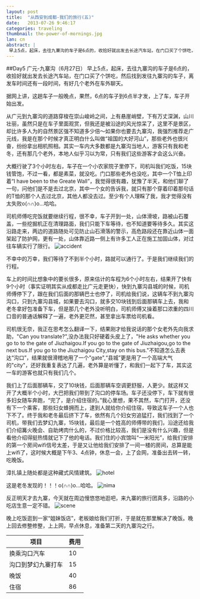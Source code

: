 ```yaml
---
layout: post
title:  "从西安到成都-我们的旅行(五)"
date:   2013-07-26 9:46:17
categories: traveling
thumbnail: the-power-of-mornings.jpg
lan: cn
abstract: |
 早上5点，起床，去往九寨沟的车子是6点的，收拾好就出发去长途汽车站，在门口买了个饼吃，然后找到发往九寨沟的车子，离发车时间还有一段时间，有好几个老外在车外聊天。据网上讲，这趟车子一般晚点，果然，6点的车子到6点半才发，上了车，车子开始出发。
---
```


##Day5 广元-九寨沟（6月27日）
早上5点，起床，去往九寨沟的车子是6点的，收拾好就出发去长途汽车站，在门口买了个饼吃，然后找到发往九寨沟的车子，离发车时间还有一段时间，有好几个老外在车外聊天。

据网上讲，这趟车子一般晚点，果然，6点的车子到6点半才发，上了车，车子开始出发。

从广元到九寨沟的道路穿梭在崇山峻岭之间，上有悬崖峭壁，下有万丈深渊，山川壮丽，虽然只是在车子里面观赏，但我还是被沿途的风光惊呆了，这里不是景区，却比许多人为的自然景区强不知道多少倍～如果你也要去九寨沟，我强烈推荐走广元线，我是在那个时候才真正明白什么叫做“祖国的大好河山”，那些老外也很兴奋，纷纷拿出相机照相。其实一车内大多数都是九寨沟当地人，游客只有我和老冬，还有那几个老外，本地人似乎习以为常，只有我们这些游客才会这么兴奋。

大概行驶了3个小时左右，车子在一个小农家院子里停下，司机叫我们吃饭，15块钱管饱，不过一看，都是素菜，就没吃。门口那些老外也没吃，其中一个T恤上印着“I have been to the Greate Wall”，我觉得很有趣，犹豫了半天，和他们聊了一句，问他们是不是去过北京，其中一个女的告诉我，就只有那个穿着印着那句话的T恤的那个人去过北京，其他人都没去过。至少有个人理睬了我，我才觉得没有太失败o(∩∩)o...哈哈。

司机师傅吃完饭就要继续行程，很不幸，车子开到一处，山体滑坡，路被山石覆盖，一些挖掘机正在清理路面，我们只能下车等待，也不知道要等待多久。其实这沿路走来，两边的道路随处可见防止山石滑落的警示，高危路段还在靠近山体一面架起了防护网，更有一处，山体靠近路一侧上有许多工人正在施工加固山体，对过往车辆实行了限行。
![](http://carpenter.qiniudn.com/guangyuan-accident.jpg "accident")

不幸中的万幸，我们等待了不到半个小时，路就可以通行了。于是我们继续我们的行程。

车上的时间比想象中的要长很多，原来估计的车程为6个小时左右，结果开了快有9个小时（事实证明其实从成都走比广元走更快），快到九寨沟县城的时候，司机师傅停下了，跟在我们后面的那辆巴士也停了，司机给我们说，这辆车不到九寨沟沟口，只到九寨沟县城，如果要去沟口，就多交10块钱到后面那辆车上去，我和老冬拿好包准备下车，但是那几个老外没听明白，司机师傅又操着那口浓重的四川口音的普通话解释了一遍，老外更茫然，甚至拿出车票给司机看。

司机很无奈，我正在思考怎么翻译一下，结果刚才给我说话的那个女老外先向我求助，"Can you translate?",没办法我只好硬着头皮上了，"He asks whether you go to to the gate of Jiuzhaigou.If you go to the gate of Jiuzhaigou,go to the next bus.If you go to the Jiuzhaigou City,stay on this bus."不知道怎么去表达“沟口”，结果就很滑稽地用了一个"gate",“县城”更是用了一个高端大气的"city"，还好我重复表达了几遍，老外算是听懂了，和我们一起下了车，其实这一车的游客也就只有我们几个。

我们上了后面那辆车，交了10块钱，后面那辆车空调更舒服，人更少。就这样又开了大概半个小时，大巴把我们带到了沟口的停车场。车子还没停下，车下就有很多妇女随车奔跑，“完了，是介绍住宿的。”我心里想，果不其然，车门打开，还没有下一个乘客，那些妇女蜂拥而上，逮到人就给你介绍住宿，导致这车子一个人也下不了。终于我和老冬最后挤下了车，依然有几个妇女穷追猛打，我们找到了一个司机，带我们去梦幻九寨，15块钱，最后是一个姓高的师傅带的我们，沿途还给我们介绍篝火晚会、自助烤肉什么的，不过价格比较高，我们是没有什么兴趣，但是看他介绍得挺热情就记下了他的电话。我们住的小宾馆叫“一米阳光”，给我们安排的第一个房间wifi信号太差，于是又让他给我们安排了一间一楼的房间，总算是能上wifi了，这时候大概是下午3、4点钟，休息一会，上了会网，准备出去转一转，吃晚饭。

漳扎镇上随处都是这种藏式风情建筑。
![](http://carpenter.qiniudn.com/jiuzhai-hotel.jpg "hotel")

这是老冬发现的！！！o(∩∩)o...哈哈。
![](http://carpenter.qiniudn.com/jiuzhai-nima.jpg "nima")

反正明天才去九寨，今天就在周边慢悠悠地逛吧，来九寨的旅行团真多，沿路的小吃店生意一定不错。
![](http://carpenter.qiniudn.com/jiuzhai-scene-1.jpg "scene")

晚上吃饭逛到一家“姐妹饭店”，老板娘给我们打折，于是就在那里解决了晚饭。晚上回去修整修整，上上网，早点休息，准备第二天的九寨沟之行。

项目|费用
---|---
换乘沟口汽车|10
沟口到梦幻九寨打车|15
晚饭|40
住宿|86
